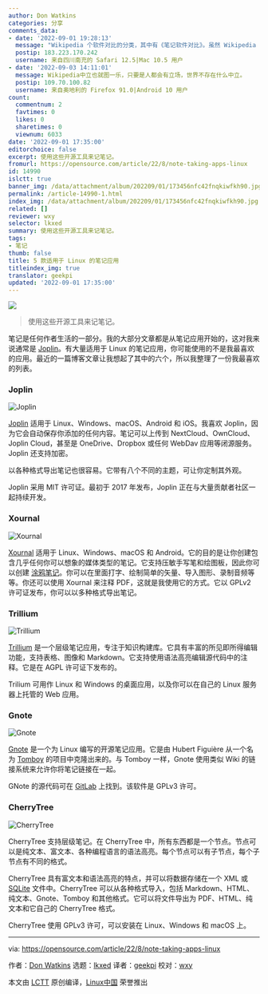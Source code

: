 ```yaml
---
author: Don Watkins
categories: 分享
comments_data:
- date: '2022-09-01 19:28:13'
  message: "Wikipedia 个软件对比的分类，其中有《笔记软件对比》。虽然 Wikipedia 也不是绝对中立，但也比很多水文好多了：<br />\r\nen.wikipedia.org/wiki/Comparison_of_note-taking_software"
  postip: 183.223.170.242
  username: 来自四川南充的 Safari 12.5|Mac 10.5 用户
- date: '2022-09-03 14:11:01'
  message: Wikipedia中立也就图一乐，只要是人都会有立场，世界不存在什么中立。
  postip: 109.70.100.82
  username: 来自奥地利的 Firefox 91.0|Android 10 用户
count:
  commentnum: 2
  favtimes: 0
  likes: 0
  sharetimes: 0
  viewnum: 6033
date: '2022-09-01 17:35:00'
editorchoice: false
excerpt: 使用这些开源工具来记笔记。
fromurl: https://opensource.com/article/22/8/note-taking-apps-linux
id: 14990
islctt: true
banner_img: /data/attachment/album/202209/01/173456nfc42fnqkiwfkh90.jpg
permalink: /article-14990-1.html
index_img: /data/attachment/album/202209/01/173456nfc42fnqkiwfkh90.jpg.thumb.jpg
related: []
reviewer: wxy
selector: lkxed
summary: 使用这些开源工具来记笔记。
tags:
- 笔记
thumb: false
title: 5 款适用于 Linux 的笔记应用
titleindex_img: true
translator: geekpi
updated: '2022-09-01 17:35:00'
---
```


![](/data/attachment/album/202209/01/173456nfc42fnqkiwfkh90.jpg)



> 
> 使用这些开源工具来记笔记。
> 
> 
> 


笔记是任何作者生活的一部分。我的大部分文章都是从笔记应用开始的，这对我来说通常是 [Joplin](https://opensource.com/article/21/1/notes-joplin)。有大量适用于 Linux 的笔记应用，你可能使用的不是我最喜欢的应用。最近的一篇博客文章让我想起了其中的六个，所以我整理了一份我最喜欢的列表。


### Joplin


![Joplin](/data/attachment/album/202209/01/173500gygrfela3hyccz2c.png)


[Joplin](https://joplinapp.org/) 适用于 Linux、Windows、macOS、Android 和 iOS。我喜欢 Joplin，因为它会自动保存你添加的任何内容。笔记可以上传到 NextCloud、OwnCloud、Joplin Cloud，甚至是 OneDrive、Dropbox 或任何 WebDav 应用等闭源服务。Joplin 还支持加密。


以各种格式导出笔记也很容易。它带有八个不同的主题，可让你定制其外观。


Joplin 采用 MIT 许可证。最初于 2017 年发布，Joplin 正在与大量贡献者社区一起持续开发。


### Xournal


![Xournal](/data/attachment/album/202209/01/173500jsigi6gqgmdwnoap.png)


[Xournal](https://xournalpp.github.io/) 适用于 Linux、Windows、macOS 和 Android。它的目的是让你创建包含几乎任何你可以想象的媒体类型的笔记。它支持压敏手写笔和绘图板，因此你可以创建 [涂鸦笔记](https://opensource.com/article/22/6/open-source-sketchnotes)。你可以在里面打字、绘制简单的矢量、导入图形、录制音频等等。你还可以使用 Xournal 来注释 PDF，这就是我使用它的方式。它以 GPLv2 许可证发布，你可以以多种格式导出笔记。


### Trillium


![Trillium](/data/attachment/album/202209/01/173501u986lfd1fsp3pdc9.png)


[Trillium](https://github.com/zadam/trilium) 是一个层级笔记应用，专注于知识构建库。它具有丰富的所见即所得编辑功能，支持表格、图像和 Markdown。它支持使用语法高亮编辑源代码中的注释。它是在 AGPL 许可证下发布的。


Trilium 可用作 Linux 和 Windows 的桌面应用，以及你可以在自己的 Linux 服务器上托管的 Web 应用。


### Gnote


![Gnote](/data/attachment/album/202209/01/173501xp0hil2j22z5z80e.png)


[Gnote](https://wiki.gnome.org/Apps/Gnote) 是一个为 Linux 编写的开源笔记应用。它是由 Hubert Figuière 从一个名为 [Tomboy](https://wiki.gnome.org/Apps/Tomboy) 的项目中克隆出来的。与 Tomboy 一样，Gnote 使用类似 Wiki 的链接系统来允许你将笔记链接在一起。


GNote 的源代码可在 [GitLab](https://gitlab.gnome.org/GNOME/gnote) 上找到。该软件是 GPLv3 许可。


### CherryTree


![CherryTree](/data/attachment/album/202209/01/173502bdbg4qqqzdbcqdee.png)


CherryTree 支持层级笔记。在 CherryTree 中，所有东西都是一个节点。节点可以是纯文本、富文本、各种编程语言的语法高亮。每个节点可以有子节点，每个子节点有不同的格式。


CherryTree 具有富文本和语法高亮的特点，并可以将数据存储在一个 XML 或 [SQLite](https://opensource.com/article/21/2/sqlite3-cheat-sheet) 文件中。CherryTree 可以从各种格式导入，包括 Markdown、HTML、纯文本、Gnote、Tomboy 和其他格式。它可以将文件导出为 PDF、HTML、纯文本和它自己的 CherryTree 格式。


CherryTree 使用 GPLv3 许可，可以安装在 Linux、Windows 和 macOS 上。




---


via: <https://opensource.com/article/22/8/note-taking-apps-linux>


作者：[Don Watkins](https://opensource.com/users/don-watkins) 选题：[lkxed](https://github.com/lkxed) 译者：[geekpi](https://github.com/geekpi) 校对：[wxy](https://github.com/wxy)


本文由 [LCTT](https://github.com/LCTT/TranslateProject) 原创编译，[Linux中国](https://linux.cn/) 荣誉推出